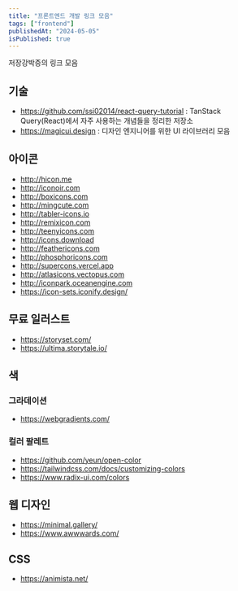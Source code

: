 ```yaml
---
title: "프론트엔드 개발 링크 모음"
tags: ["frontend"]
publishedAt: "2024-05-05"
isPublished: true
---
```


저장강박증의 링크 모음

## 기술

- https://github.com/ssi02014/react-query-tutorial : TanStack Query(React)에서 자주 사용하는 개념들을 정리한 저장소
- https://magicui.design : 디자인 엔지니어를 위한 UI 라이브러리 모음

## 아이콘

- http://hicon.me
- http://iconoir.com
- http://boxicons.com
- http://mingcute.com
- http://tabler-icons.io
- http://remixicon.com
- http://teenyicons.com
- http://icons.download
- http://feathericons.com
- http://phosphoricons.com
- http://supercons.vercel.app
- http://atlasicons.vectopus.com
- http://iconpark.oceanengine.com
- https://icon-sets.iconify.design/

## 무료 일러스트

- https://storyset.com/
- https://ultima.storytale.io/

## 색

### 그라데이션

- https://webgradients.com/

### 컬러 팔레트

- https://github.com/yeun/open-color
- https://tailwindcss.com/docs/customizing-colors
- https://www.radix-ui.com/colors

## 웹 디자인

- https://minimal.gallery/
- https://www.awwwards.com/

## CSS

- https://animista.net/
